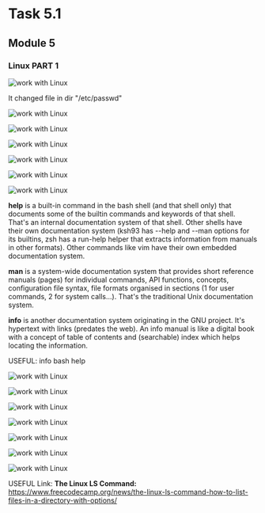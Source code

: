 # Task 5.1

## Module 5

### Linux PART 1

![work with Linux](./images/51_1.png)

It changed file in dir "/etc/passwd"

![work with Linux](./images/51_2.png)

![work with Linux](./images/51_3.png)

![work with Linux](./images/51_4.png)

![work with Linux](./images/51_5.png)

![work with Linux](./images/51_6.png)

![work with Linux](./images/51_7.png)

__help__ is a built-in command in the bash shell (and that shell only) that documents some of the builtin commands and keywords of that shell. That's an internal documentation system of that shell. Other shells have their own documentation system (ksh93 has --help and --man options for its builtins, zsh has a run-help helper that extracts information from manuals in other formats). Other commands like vim have their own embedded documentation system.

__man__ is a system-wide documentation system that provides short reference manuals (pages) for individual commands, API functions, concepts, configuration file syntax, file formats organised in sections (1 for user commands, 2 for system calls...). That's the traditional Unix documentation system.

__info__ is another documentation system originating in the GNU project. It's hypertext with links (predates the web). An info manual is like a digital book with a concept of table of contents and (searchable) index which helps locating the information.

USEFUL: info bash help

![work with Linux](./images/51_8.png)

![work with Linux](./images/51_9.png)

![work with Linux](./images/51_10.png)

![work with Linux](./images/51_11.png)

![work with Linux](./images/51_12.png)

![work with Linux](./images/51_13.png)

![work with Linux](./images/51_14.png)

USEFUL Link: __The Linux LS Command:__ <https://www.freecodecamp.org/news/the-linux-ls-command-how-to-list-files-in-a-directory-with-options/>
